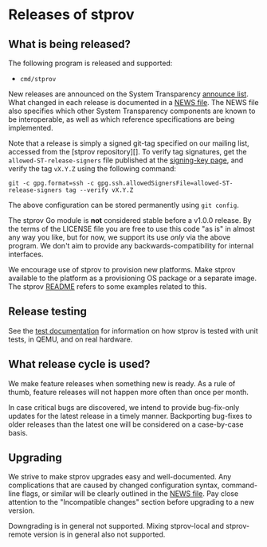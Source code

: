 # Releases of stprov

## What is being released?

The following program is released and supported:

  - `cmd/stprov`

New releases are announced on the System Transparency [announce list][].  What
changed in each release is documented in a [NEWS file](./NEWS).  The NEWS file
also specifies which other System Transparency components are known to be
interoperable, as well as which reference specifications are being implemented.

Note that a release is simply a signed git-tag specified on our mailing list,
accessed from the [stprov repository][].  To verify tag signatures, get the
`allowed-ST-release-signers` file published at the [signing-key page][], and
verify the tag `vX.Y.Z` using the following command:

    git -c gpg.format=ssh -c gpg.ssh.allowedSignersFile=allowed-ST-release-signers tag --verify vX.Y.Z

The above configuration can be stored permanently using `git config`.

The stprov Go module is **not** considered stable before a v1.0.0 release.  By
the terms of the LICENSE file you are free to use this code "as is" in almost
any way you like, but for now, we support its use _only_ via the above program.
We don't aim to provide any backwards-compatibility for internal interfaces.

We encourage use of stprov to provision new platforms.  Make stprov available to
the platform as a provisioning OS package or a separate image.  The stprov
[README](./README.md#provisioning) refers to some examples related to this.

[announce list]: https://lists.system-transparency.org/mailman3/postorius/lists/st-announce.lists.system-transparency.org/
[stprov repoistory]: https://git.glasklar.is/system-transparency/core/stprov
[signing-key page]: https://www.system-transparency.org/keys/

## Release testing

See the [test documentation](./docs/testing-stboot.md) for information on how
stprov is tested with unit tests, in QEMU, and on real hardware.

## What release cycle is used?

We make feature releases when something new is ready.  As a rule of thumb,
feature releases will not happen more often than once per month.

In case critical bugs are discovered, we intend to provide bug-fix-only updates
for the latest release in a timely manner.  Backporting bug-fixes to older
releases than the latest one will be considered on a case-by-case basis.

## Upgrading

We strive to make stprov upgrades easy and well-documented.  Any complications
that are caused by changed configuration syntax, command-line flags, or similar
will be clearly outlined in the [NEWS file](./NEWS).  Pay close attention to
the "Incompatible changes" section before upgrading to a new version.

Downgrading is in general not supported.  Mixing stprov-local and stprov-remote
version is in general also not supported.
